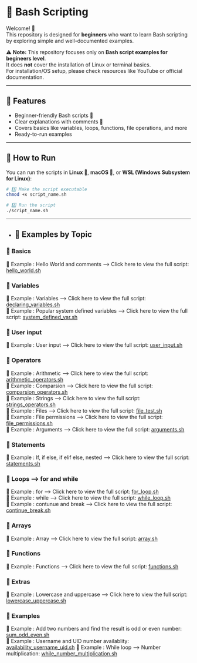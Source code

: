# 🐚 Bash Scripting

Welcome! 🚀  
This repository is designed for **beginners** who want to learn Bash scripting by exploring simple and well-documented examples.  

⚠️ **Note:** This repository focuses only on **Bash script examples for begineers level**.  
It does **not** cover the installation of Linux or terminal basics.  
For installation/OS setup, please check resources like YouTube or official documentation.  

---

## 📌 Features
- Beginner-friendly Bash scripts 📝  
- Clear explanations with comments 🔰  
- Covers basics like variables, loops, functions, file operations, and more  
- Ready-to-run examples

---

## 🚀 How to Run

You can run the scripts in **Linux 🐧**, **macOS 🍎**, or **WSL (Windows Subsystem for Linux)**:

```bash
# 1️⃣ Make the script executable
chmod +x script_name.sh

# 2️⃣ Run the script
./script_name.sh

```
---
- ## 📂 Examples by Topic

### 🔰 Basics
📌 Example : Hello World and comments --> Click here to view the full script: [hello_world.sh](<hello_world.sh>)  

### 🔰 Variables 
📌 Example : Variables --> Click here to view the full script: [declaring_variables.sh](<declaring_variables.sh>)  
📌 Example : Popular system defined variables --> Click here to view the full script: [system_defined_var.sh](<system_defined_var.sh>)  

### 🔰 User input
📌 Example : User input --> Click here to view the full script: [user_input.sh](<user_input.sh>)  


### 🔰 Operators
📌 Example : Arithmetic --> Click here to view the full script: [arithmetic_operators.sh](<arithmetic_operators.sh>)  
📌 Example : Comparsion --> Click here to view the full script: [comparsion_operators.sh](<comparsion_operators.sh>)  
📌 Example : Strings --> Click here to view the full script: [strings_operators.sh](<strings_operators.sh>)  
📌 Example : Files --> Click here to view the full script: [file_test.sh](<file_test.sh>)  
📌 Example : File permissions --> Click here to view the full script: [file_permissions.sh](<file_permissions.sh>)  
📌 Example : Arguments  --> Click here to view the full script: [arguments.sh](<arguments.sh>)  

### 🔰 Statements 
📌 Example : If, if else, if elif else, nested  --> Click here to view the full script: [statements.sh](<statements.sh>)  

### 🔰 Loops --> for and while  
📌 Example : for --> Click here to view the full script: [for_loop.sh](<for_loop.sh>)  
📌 Example : while --> Click here to view the full script: [while_loop.sh](<while_loop.sh>)  
📌 Example : contunue and break --> Click here to view the full script: [continue_break.sh](<continue_break.sh>)  

### 🔰 Arrays  
📌 Example : Array --> Click here to view the full script: [array.sh](<array.sh>) 

### 🔰 Functions  
📌 Example : Functions --> Click here to view the full script: [functions.sh](<functions.sh>) 

### 🔰 Extras  
📌 Example : Lowercase and uppercase --> Click here to view the full script: [lowercase_uppercase.sh](<lowercase_uppercase.sh>) 

### 🔰 Examples
📌 Example : Add two numbers and find the result is odd or even number: [sum_odd_even.sh](<sum_odd_even.sh>)  
📌 Example : Username and UID number availablity: [availability_username_uid.sh](<availability_username_uid.sh>)
📌 Example : While loop --> Number multiplication: [while_number_multiplication.sh](<while_number_multiplication.sh>)



